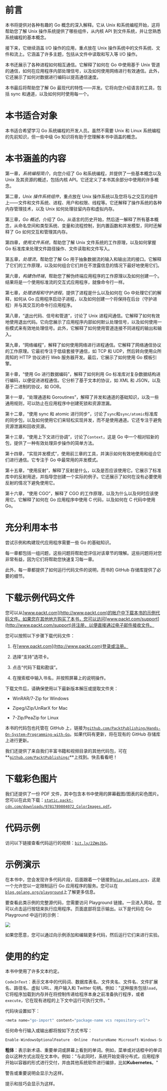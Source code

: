 # 前言

本书将提供对各种有趣的 Go 概念的深入解释。它从 Unix 和系统编程开始，这将帮助您了解 Unix 操作系统提供了哪些组件，从内核 API 到文件系统，并让您熟悉系统编程的基本概念。

接下来，它继续涵盖 I/O 操作的应用，重点放在 Unix 操作系统中的文件系统、文件和流上。它涵盖了许多主题，包括从文件中读取和写入等 I/O 操作。

本书还展示了各种进程如何相互通信。它解释了如何在 Go 中使用基于 Unix 管道的通信，如何在应用程序内部处理信号，以及如何使用网络进行有效通信。此外，它还展示了如何对数据进行编码以提高通信速度。

本书最后将帮助您了解 Go 最现代的特性——并发。它将向您介绍语言的工具，包括 sync 和通道，以及如何何时使用每一个。

# 本书适合对象

本书适合希望学习 Go 系统编程的开发人员。虽然不需要 Unix 和 Linux 系统编程的先前知识，但一些中级 Go 知识将有助于您理解本书中涵盖的概念。

# 本书涵盖的内容

第一章，*系统编程简介*，向您介绍了 Go 和系统编程，并提供了一些基本概念以及 Unix 及其资源的概述，包括内核 API。它还定义了本书其余部分中使用的许多概念。

第二章，*Unix 操作系统组件*，重点放在 Unix 操作系统以及您将与之交互的组件上——文件和文件系统、进程、用户和权限、线程等。它还解释了操作系统的各种内存管理技术，以及 Unix 如何处理驻留内存和虚拟内存。

第三章，*Go 概述*，介绍了 Go，从语言的历史开始，然后逐一解释了所有基本概念，从命名空间和类型系统、变量和流程控制，到内置函数和并发模型，同时还解释了 Go 如何交互和管理其内存。

第四章，*使用文件系统*，帮助您了解 Unix 文件系统的工作原理，以及如何掌握 Go 标准库来处理文件路径操作、文件读取和文件写入。

第五章，*处理流*，帮助您了解 Go 用于抽象数据流的输入和输出流的接口。它解释了它们的工作原理，以及如何组合它们并在不泄露信息的情况下最好地使用它们。

第六章，*构建伪终端*，帮助您了解伪终端应用程序的工作原理以及如何创建一个。结果将是一个使用标准流的交互式应用程序，就像命令行一样。

第七章，*处理进程和守护进程*，提供了进程是什么以及如何在 Go 中处理它们的解释，如何从 Go 应用程序启动子进程，以及如何创建一个将保持在后台（守护进程）并与其交互的命令行应用程序。

第八章，“退出代码、信号和管道”，讨论了 Unix 进程间通信。它解释了如何有效地使用退出代码。它向您展示了应用程序内部如何默认处理信号，以及如何使用一些模式来有效地处理信号。此外，它解释了如何使用管道连接不同进程的输出和输入。

第九章，“网络编程”，解释了如何使用网络进行进程通信。它解释了网络通信协议的工作原理。它最初专注于低级套接字通信，如 TCP 和 UDP，然后转向使用众所周知的 HTTP 协议进行 Web 服务器开发。最后，它展示了如何使用 Go 模板引擎。

第十章，“使用 Go 进行数据编码”，解释了如何利用 Go 标准库对复杂数据结构进行编码，以便促进进程通信。它分析了基于文本的协议，如 XML 和 JSON，以及基于二进制的协议，如 GOB。

第十一章，“处理通道和 Goroutines”，解释了并发和通道的基础知识，以及一些通用规则，可以防止在应用程序中创建死锁和资源泄漏。

第十二章，“使用 sync 和 atomic 进行同步”，讨论了`sync`和`sync/atomic`标准库的同步包，以及如何使用它们来轻松实现并发，而不是使用通道。它还专注于避免资源泄漏和回收资源。

第十三章，“使用上下文进行协调”，讨论了`Context`，这是 Go 中一个相对较新的包，提供了一种有效处理异步操作的简单方法。

第十四章，“实现并发模式”，使用前三章的工具，并演示如何有效地使用和组合它们进行通信。它专注于 Go 中最常用的并发模式。

第十五章，“使用反射”，解释了反射是什么，以及是否应该使用它。它展示了标准库中的反射用途，并指导您创建一个实际的例子。它还展示了如何在没有必要使用反射的情况下避免使用它。

第十六章，“使用 CGO”，解释了 CGO 的工作原理，以及为什么以及何时应该使用它。它解释了如何在 Go 应用程序中使用 C 代码，以及如何在 C 代码中使用 Go。

# 充分利用本书

尝试示例和构建现代应用程序需要一些 Go 的基础知识。

每一章都包括一组问题，这些问题将帮助您评估对该章节的理解。这些问题将对您非常有益，因为它们将帮助您快速复习每一章。

此外，每一章都提供了如何运行代码文件的说明，而书的 GitHub 存储库提供了必要的细节。

# 下载示例代码文件

您可以从[www.packt.com](http://www.packt.com)的帐户中下载本书的示例代码文件。如果您在其他地方购买了本书，您可以访问[www.packt.com/support](http://www.packt.com/support)并注册，以便直接通过电子邮件接收文件。

您可以按照以下步骤下载代码文件：

1.  在[www.packt.com](http://www.packt.com)登录或注册。

1.  选择“支持”选项卡。

1.  点击“代码下载和勘误”。

1.  在搜索框中输入书名，并按照屏幕上的说明操作。

下载文件后，请确保使用以下最新版本解压或提取文件夹：

+   WinRAR/7-Zip for Windows

+   Zipeg/iZip/UnRarX for Mac

+   7-Zip/PeaZip for Linux

本书的代码包也托管在 GitHub 上，链接为[`github.com/PacktPublishing/Hands-On-System-Programming-with-Go`](https://github.com/PacktPublishing/Hands-On-System-Programming-with-Go)。如果代码有更新，将在现有的 GitHub 存储库上进行更新。

我们还提供了来自我们丰富书籍和视频目录的其他代码包，可在**[`github.com/PacktPublishing/`](https://github.com/PacktPublishing/)**上找到。快去看看吧！

# 下载彩色图片

我们还提供了一份 PDF 文件，其中包含本书中使用的屏幕截图/图表的彩色图片。您可以在此处下载：[`static.packt-cdn.com/downloads/9781789804072_ColorImages.pdf`](https://static.packt-cdn.com/downloads/9781789804072_ColorImages.pdf)。

# 代码示例

访问以下链接查看代码运行的视频：[`bit.ly/2ZWgJb5`](http://bit.ly/2ZWgJb5)。

# 示例演示

在本书中，您会发现许多代码片段，后面跟着一个链接到[`play.golang.org`](https://play.golang.org)，这是一个允许您以一定限制运行 Go 应用程序的服务。您可以在[`blog.golang.org/playground`](https://blog.golang.org/playground)上了解更多信息。

要查看此类示例的完整源代码，您需要访问 Playground 链接。一旦进入网站，您可以点击运行按钮来执行应用程序。页面底部将显示输出。以下是代码在 Go Playground 中运行的示例：

![](img/ea782ebb-71ed-4d93-a9bb-3211d5d063b3.png)

如果您愿意，您可以通过向示例添加和编辑更多代码，然后运行它们来进行实验。

# 使用的约定

本书中使用了许多文本约定。

`CodeInText`：表示文本中的代码词、数据库表名、文件夹名、文件名、文件扩展名、路径名、虚拟 URL、用户输入和 Twitter 句柄。例如："这种服务包括`load`，它将程序加载到内存并在将控制传递给程序本身之前准备执行程序，或者`execute`，它在现有进程的上下文中运行可执行文件。"

代码块设置如下：

```go
<meta name="go-import" content="package-name vcs repository-url">
```

任何命令行输入或输出都将按如下方式书写：

```go
Enable-WindowsOptionalFeature -Online -FeatureName Microsoft-Windows-Subsystem-Linux
```

**粗体**：表示新术语、重要单词或屏幕上看到的单词。例如，菜单或对话框中的单词会以这种方式出现在文本中。例如："与此同时，系统开始变得分布式，应用程序开始以容器的形式进行交付，并由其他系统软件进行编排，比如**Kubernetes**。"

警告或重要说明会显示为这样。

提示和技巧会显示为这样。
